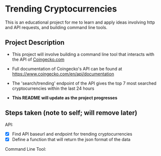 # Trending Cryptocurrencies

This is an educational project for me to learn and apply ideas involving http and API requests, and building command line tools.

## Project Description

* This project will involve building a command line tool that interacts with the API of [Coingecko.com](https://www.coingecko.com/)  

* Full documentation of Coingecko's API can be found at https://www.coingecko.com/en/api/documentation

* The 'search/trending' endpoint of the API gives the top 7 most searched cryptocurrencies within the last 24 hours

* **This README will update as the project progresses** 

## Steps taken (note to self; will remove later)

API:
- [x] Find API baseurl and endpoint for trending cryptocurrencies
- [x] Define a function that will return the json format of the data

Command Line Tool: